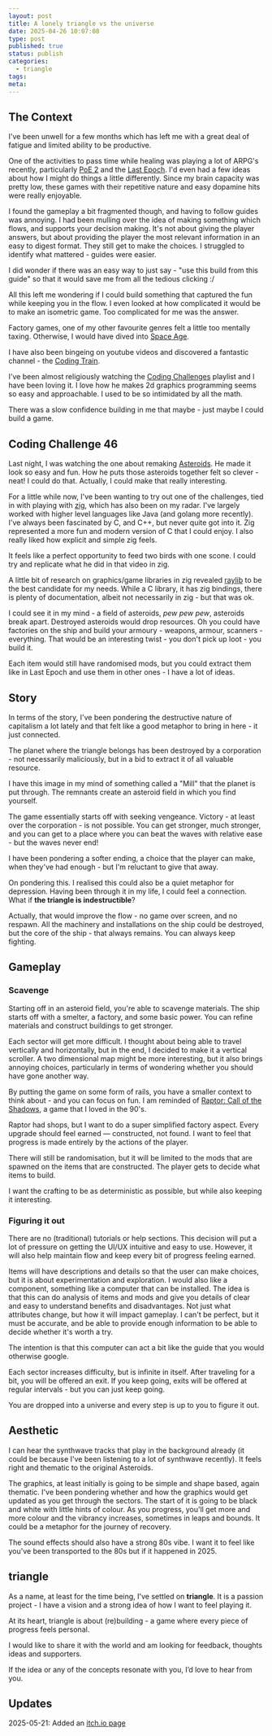 ```yaml
---
layout: post
title: A lonely triangle vs the universe
date: 2025-04-26 10:07:08
type: post
published: true
status: publish
categories:
  - triangle
tags:
meta:
---
```


## The Context

I've been unwell for a few months which has left me with a great deal of fatigue
and limited ability to be productive.

One of the activities to pass time while healing was playing a lot of ARPG's
recently, particularly [PoE 2](https://pathofexile2.com/home) and the
[Last Epoch](https://lastepoch.com/). I'd even had a few ideas about how I might
do things a little differently. Since my brain capacity was pretty low, these
games with their repetitive nature and easy dopamine hits were really enjoyable.

I found the gameplay a bit fragmented though, and having to follow guides was
annoying. I had been mulling over the idea of making something which flows, and
supports your decision making. It's not about giving the player answers, but
about providing the player the most relevant information in an easy to digest
format. They still get to make the choices. I struggled to identify what
mattered - guides were easier.

I did wonder if there was an easy way to just say - "use this build from this
guide" so that it would save me from all the tedious clicking :/

All this left me wondering if I could build something that captured the fun
while keeping you in the flow. I even looked at how complicated it would be to
make an isometric game. Too complicated for me was the answer.

Factory games, one of my other favourite genres felt a little too mentally
taxing. Otherwise, I would have dived into
[Space Age](https://factorio.com/buy-space-age).

I have also been bingeing on youtube videos and discovered a fantastic channel -
the [Coding Train](https://www.youtube.com/@TheCodingTrain).

I've been almost religiously watching the
[Coding Challenges](https://www.youtube.com/watch?v=17WoOqgXsRM&list=PLRqwX-V7Uu6ZiZxtDDRCi6uhfTH4FilpH)
playlist and I have been loving it. I love how he makes 2d graphics programming
seems so easy and approachable. I used to be so intimidated by all the math.

There was a slow confidence building in me that maybe - just maybe I could build
a game.

## Coding Challenge 46

Last night, I was watching the one about remaking
[Asteroids](https://www.youtube.com/watch?v=hacZU523FyM). He made it look so
easy and fun. How he puts those asteroids together felt so clever - neat! I
could do that. Actually, I could make that really interesting.

For a little while now, I've been wanting to try out one of the challenges, tied
in with playing with [zig](https://ziglang.org/), which has also been on my
radar. I've largely worked with higher level languages like Java (and golang
more recently). I've always been fascinated by C, and C++, but never quite got
into it. Zig represented a more fun and modern version of C that I could enjoy.
I also really liked how explicit and simple zig feels.

It feels like a perfect opportunity to feed two birds with one scone. I could
try and replicate what he did in that video in zig.

A little bit of research on graphics/game libraries in zig revealed
[raylib](https://www.raylib.com/) to be the best candidate for my needs. While a
C library, it has zig bindings, there is plenty of documentation, albeit not
necessarily in zig - but that was ok.

I could see it in my mind - a field of asteroids, _pew pew pew_, asteroids break
apart. Destroyed asteroids would drop resources. Oh you could have factories on
the ship and build your armoury - weapons, armour, scanners - everything. That
would be an interesting twist - you don't pick up loot - you build it.

Each item would still have randomised mods, but you could extract them like in
Last Epoch and use them in other ones - I have a lot of ideas.

## Story

In terms of the story, I've been pondering the destructive nature of capitalism
a lot lately and that felt like a good metaphor to bring in here - it just
connected.

The planet where the triangle belongs has been destroyed by a corporation - not
necessarily maliciously, but in a bid to extract it of all valuable resource.

I have this image in my mind of something called a "Mill" that the planet is put
through. The remnants create an asteroid field in which you find yourself.

The game essentially starts off with seeking vengeance. Victory - at least over
the corporation - is not possible. You can get stronger, much stronger, and you
can get to a place where you can beat the waves with relative ease - but the
waves never end!

I have been pondering a softer ending, a choice that the player can make, when
they've had enough - but I'm reluctant to give that away.

On pondering this. I realised this could also be a quiet metaphor for
depression. Having been through it in my life, I could feel a connection. What
if **the triangle is indestructible**?

Actually, that would improve the flow - no game over screen, and no respawn. All
the machinery and installations on the ship could be destroyed, but the core of
the ship - that always remains. You can always keep fighting.

## Gameplay

### Scavenge

Starting off in an asteroid field, you're able to scavenge materials. The ship
starts off with a smelter, a factory, and some basic power. You can refine
materials and construct buildings to get stronger.

Each sector will get more difficult. I thought about being able to travel
vertically and horizontally, but in the end, I decided to make it a vertical
scroller. A two dimensional map might be more interesting, but it also brings
annoying choices, particularly in terms of wondering whether you should have
gone another way.

By putting the game on some form of rails, you have a smaller context to think
about - and you can focus on fun. I am reminded of
[Raptor: Call of the Shadows](https://en.wikipedia.org/wiki/Raptor:_Call_of_the_Shadows),
a game that I loved in the 90's.

Raptor had shops, but I want to do a super simplified factory aspect. Every
upgrade should feel earned — constructed, not found. I want to feel that
progress is made entirely by the actions of the player.

There will still be randomisation, but it will be limited to the mods that are
spawned on the items that are constructed. The player gets to decide what items
to build.

I want the crafting to be as deterministic as possible, but while also keeping
it interesting.

### Figuring it out

There are no (traditional) tutorials or help sections. This decision will put a
lot of pressure on getting the UI/UX intuitive and easy to use. However, it will
also help maintain flow and keep every bit of progress feeling earned.

Items will have descriptions and details so that the user can make choices, but
it is about experimentation and exploration. I would also like a component,
something like a computer that can be installed. The idea is that this can do
analysis of items and mods and give you details of clear and easy to understand
benefits and disadvantages. Not just what attributes change, but how it will
impact gameplay. I can't be perfect, but it must be accurate, and be able to
provide enough information to be able to decide whether it's worth a try.

The intention is that this computer can act a bit like the guide that you would
otherwise google.

Each sector increases difficulty, but is infinite in itself. After traveling for
a bit, you will be offered an exit. If you keep going, exits will be offered at
regular intervals - but you can just keep going.

You are dropped into a universe and every step is up to you to figure it out.

## Aesthetic

I can hear the synthwave tracks that play in the background already (it could be
because I've been listening to a lot of synthwave recently). It feels right and
thematic to the original Asteroids.

The graphics, at least initially is going to be simple and shape based, again
thematic. I've been pondering whether and how the graphics would get updated as
you get through the sectors. The start of it is going to be black and white with
little hints of colour. As you progress, you'll get more and more colour and the
vibrancy increases, sometimes in leaps and bounds. It could be a metaphor for
the journey of recovery.

The sound effects should also have a strong 80s vibe. I want it to feel like
you've been transported to the 80s but if it happened in 2025.

## triangle

As a name, at least for the time being, I've settled on **triangle**. It is a
passion project - I have a vision and a strong idea of how I want to feel
playing it.

At its heart, triangle is about (re)building - a game where every piece of
progress feels personal.

I would like to share it with the world and am looking for feedback, thoughts
ideas and supporters.

If the idea or any of the concepts resonate with you, I’d love to hear from you.

## Updates

2025-05-21: Added an [itch.io page](https://droneah.itch.io/triangle)
